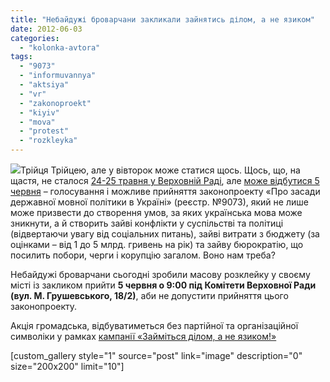 ```yaml
---
title: "Небайдужі броварчани закликали зайнятись ділом, а не язиком"
date: 2012-06-03
categories: 
  - "kolonka-avtora"
tags: 
  - "9073"
  - "informuvannya"
  - "aktsiya"
  - "vr"
  - "zakonoproekt"
  - "kiyiv"
  - "mova"
  - "protest"
  - "rozkleyka"
---
```


[![](https://mpz.brovary.org/wp-content/uploads/2012/06/1111.jpg)](https://mpz.brovary.org/wp-content/uploads/2012/06/1111.jpg)Трійця Трійцею, але у вівторок може статися щось. Щось, що, на щастя, не сталося [24-25 травня у Верховній Раді](http://maidan.org.ua/2012/05/hromadskist-smakuje-hlib-iz-molokom-a-ne-z-yakyms-tam-yazykom/ "Активістам смакує хліб із молоком, а не з якимсь там язиком"), але [може відбутися 5 червня](http://www.youtube.com/watch?feature=player_embedded&v=OhGse1esx3w "Олександр Ярмола: Приходь на мітинг 5 червня! ") – голосування і можливе прийняття законопроекту «Про засади державної мовної політики в Україні» (реєстр. №9073), який не лише може призвести до створення умов, за яких українська мова може зникнути, а й створить зайві конфлікти у суспільстві та політиці (відвертаючи увагу від соціальних питань), зайві витрати з бюджету (за оцінками – від 1 до 5 млрд. гривень на рік) та зайву бюрократію, що посилить побори, черги і корупцію загалом. Воно нам треба?

Небайдужі броварчани сьогодні зробили масову розклейку у своєму місті із закликом прийти **5 червня о 9:00 під Комітети Верховної Ради (вул. М. Грушевського, 18/2)**, аби не допустити прийняття цього законопроекту.

Акція громадська, відбуватиметься без партійної та організаційної символіки у рамках [кампанії «Займіться ділом, а не язиком!»](http://uk.wikipedia.org/wiki/%D0%97%D0%B0%D0%B9%D0%BC%D1%96%D1%82%D1%8C%D1%81%D1%8F_%D0%B4%D1%96%D0%BB%D0%BE%D0%BC,_%D0%B0_%D0%BD%D0%B5_%D1%8F%D0%B7%D0%B8%D0%BA%D0%BE%D0%BC! "Вікіпедія: «Займіться ділом, а не язиком!»")

<!--more-->

\[custom\_gallery style="1" source="post" link="image" description="0" size="200x200" limit="10"\]
